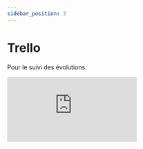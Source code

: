 ```yaml
---
sidebar_position: 3
---
```


# Trello

Pour le suivi des évolutions.

<div class="trello"><iframe src="https://trello.com/b/zvbNCwPS.html" frameBorder="0"></iframe></div>